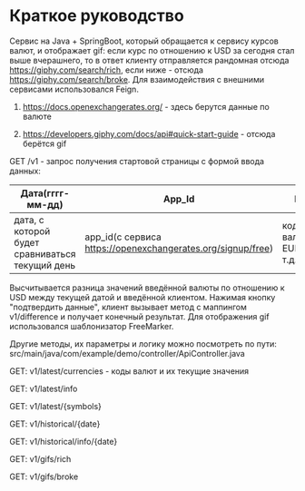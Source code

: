 # Краткое руководство

Cервис на Java + SpringBoot, который обращается к сервису курсов валют, и отображает gif:
если курс по отношению к USD за сегодня стал выше вчерашнего, то в ответ клиенту отправляется рандомная отсюда https://giphy.com/search/rich,
если ниже - отсюда https://giphy.com/search/broke. Для взаимодействия с внешними сервисами использовался Feign.

1) https://docs.openexchangerates.org/ - здесь берутся данные по валюте

2) https://developers.giphy.com/docs/api#quick-start-guide - отсюда берётся gif

GET /v1 - запрос получения стартовой страницы с формой ввода данных: 

| Дата(гггг-мм-дд)                               | App_Id                                                     | Валюта                          |
| -------------                                  | --------------                                             | --------                        |
| дата, с которой будет сравниваться текущий день| app_id(с сервиса https://openexchangerates.org/signup/free)| код валюты(RUB, EUR, BTC и т.д.)|

Высчитывается разница значений введённой валюты по отношению к USD между текущей датой и введённой клиентом. 
Нажимая кнопку "подтвердить данные", клиент вызывает метод с маппингом v1/difference и получает конечный результат. Для отображения gif использовался шаблонизатор FreeMarker.

Другие методы, их параметры и логику можно посмотреть по пути: src/main/java/com/example/demo/controller/ApiController.java

GET: v1/latest/currencies - коды валют и их текущие значения

GET: v1/latest/info

GET: v1/latest/{symbols}

GET: v1/historical/{date} 

GET: v1/historical/info/{date}

GET: v1/gifs/rich

GET: v1/gifs/broke
